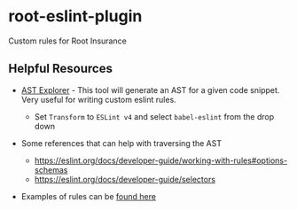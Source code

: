 # root-eslint-plugin
Custom rules for Root Insurance

## Helpful Resources

* [AST Explorer](https://astexplorer.net/) - This tool will generate an AST for a given code snippet. Very useful for writing custom eslint rules.
  * Set `Transform` to `ESLint v4` and select `babel-eslint` from the drop down


* Some references that can help with traversing the AST
  * https://eslint.org/docs/developer-guide/working-with-rules#options-schemas
  * https://eslint.org/docs/developer-guide/selectors


* Examples of rules can be [found here](https://github.com/benmosher/eslint-plugin-import)
